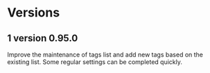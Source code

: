 

# Versions



## 1 version 0.95.0

Improve the maintenance of tags list and add new tags based on the existing list. Some regular settings can be completed quickly.


